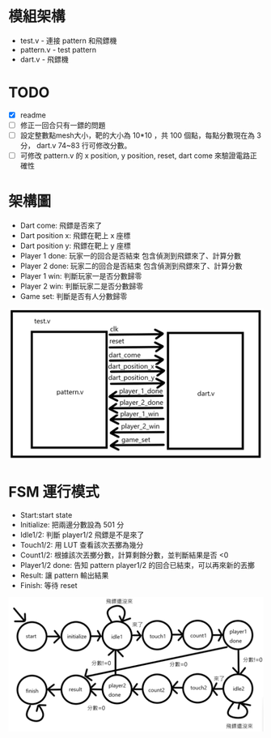 # 模組架構
* test.v - 連接 pattern 和飛鏢機
* pattern.v - test pattern
* dart.v - 飛鏢機 

# TODO
- [x]  readme
- [ ]  修正一回合只有一鏢的問題
- [ ]  設定整數點mesh大小，靶的大小為 10*10 ，共 100 個點，每點分數現在為 3 分， dart.v 74~83 行可修改分數。
- [ ]  可修改 pattern.v 的 x position, y position, reset, dart come 來驗證電路正確性

# 架構圖
- Dart come: 飛鏢是否來了
- Dart position x: 飛鏢在靶上 x 座標
- Dart position y: 飛鏢在靶上 y 座標
- Player 1 done: 玩家一的回合是否結束 包含偵測到飛鏢來了、計算分數
- Player 2 done: 玩家二的回合是否結束 包含偵測到飛鏢來了、計算分數
- Player 1 win: 判斷玩家一是否分數歸零
- Player 2 win: 判斷玩家二是否分數歸零
- Game set: 判斷是否有人分數歸零

![Block_diagram](./Figures/Block_diagram.png)

# FSM 運行模式
- Start:start state
- Initialize: 把兩邊分數設為 501 分
- Idle1/2: 判斷 player1/2 飛鏢是不是來了
- Touch1/2: 用 LUT 查看該次丟擲為幾分
- Count1/2: 根據該次丟擲分數，計算剩餘分數，並判斷結果是否 <0
- Player1/2 done: 告知 pattern player1/2 的回合已結束，可以再來新的丟擲
- Result: 讓 pattern 輸出結果
- Finish: 等待 reset

![State_diagram](./Figures/State_diagram.png)
